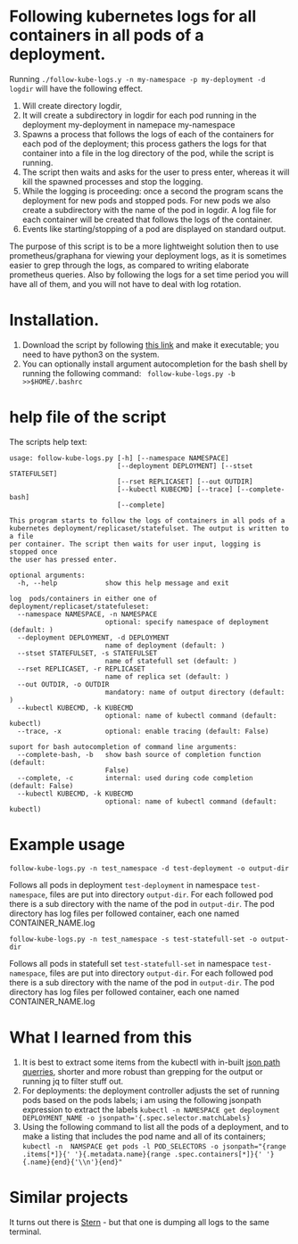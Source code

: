 
# Following kubernetes logs for all containers in all pods of a deployment.

Running ```./follow-kube-logs.y -n my-namespace -p my-deployment -d logdir``` will have the following effect.

1. Will create directory logdir, 
2. It will create a subdirectory in logdir for each pod running in the deployment my-deployment in namepace my-namespace 
3. Spawns a process that follows the logs of each of the containers for each pod of the deployment; this process gathers the logs for that container into a file in the log directory of the pod, while the script is running. 
4. The script then waits and asks for the user to press enter, whereas it will kill the spawned processes and stop the logging.
5. While the logging is proceeding: once a second the program scans the deployment for new pods and stopped pods. For new pods we also create a subdirectory with the name of the pod in logdir. A log file for each container will be created that follows the logs of the container.
6. Events like starting/stopping of a pod are displayed on standard output.

The purpose of this script is to be a more lightweight solution then to use prometheus/graphana for viewing your deployment logs, as it is sometimes easier to grep through the logs, as compared to writing elaborate prometheus queries. Also by following the logs for a set time period you will have all of them, and you will not have to deal with log rotation.

# Installation.

1. Download the script by following [this link](https://raw.githubusercontent.com/MoserMichael/follow-kube-logs/master/follow-kube-logs.py) and make it executable; you need to have python3 on the system.
2. You can optionally install argument autocompletion for the bash shell by running the following command: ```  follow-kube-logs.py -b >>$HOME/.bashrc ```

# help file of the script

The scripts help text:
```
usage: follow-kube-logs.py [-h] [--namespace NAMESPACE]
                           [--deployment DEPLOYMENT] [--stset STATEFULSET]
                           [--rset REPLICASET] [--out OUTDIR]
                           [--kubectl KUBECMD] [--trace] [--complete-bash]
                           [--complete]

This program starts to follow the logs of containers in all pods of a
kubernetes deployment/replicaset/statefulset. The output is written to a file
per container. The script then waits for user input, logging is stopped once
the user has pressed enter.

optional arguments:
  -h, --help            show this help message and exit

log  pods/containers in either one of deployment/replicaset/statefuleset:
  --namespace NAMESPACE, -n NAMESPACE
                        optional: specify namespace of deployment (default: )
  --deployment DEPLOYMENT, -d DEPLOYMENT
                        name of deployment (default: )
  --stset STATEFULSET, -s STATEFULSET
                        name of statefull set (default: )
  --rset REPLICASET, -r REPLICASET
                        name of replica set (default: )
  --out OUTDIR, -o OUTDIR
                        mandatory: name of output directory (default: )
  --kubectl KUBECMD, -k KUBECMD
                        optional: name of kubectl command (default: kubectl)
  --trace, -x           optional: enable tracing (default: False)

suport for bash autocompletion of command line arguments:
  --complete-bash, -b   show bash source of completion function (default:
                        False)
  --complete, -c        internal: used during code completion (default: False)
  --kubectl KUBECMD, -k KUBECMD
                        optional: name of kubectl command (default: kubectl)
```

# Example usage

``` follow-kube-logs.py -n test_namespace -d test-deployment -o output-dir ```

Follows all pods in deployment ```test-deployment``` in namespace ```test-namespace```, files are put into directory ```output-dir```. For each followed pod there is a sub directory with the name of the pod in ```output-dir```. The pod directory has log files per followed container, each one named CONTAINER_NAME.log

``` follow-kube-logs.py -n test_namespace -s test-statefull-set -o output-dir ```

Follows all pods in statefull set ```test-statefull-set``` in namespace ```test-namespace```, files are put into directory ```output-dir```. For each followed pod there is a sub directory with the name of the pod in ```output-dir```. The pod directory has log files per followed container, each one named CONTAINER_NAME.log


# What I learned from this

1. It is best to extract some items from the kubectl with  in-built [json path querries](https://kubernetes.io/docs/reference/kubectl/jsonpath/), shorter and more robust than grepping for the output or running jq to filter stuff out.
2. For deployments: the deployment controller adjusts the set of running pods based on the pods labels; i am using the following jsonpath expression to extract the labels ``` kubectl -n NAMESPACE get deployment DEPLOYMENT_NAME -o jsonpath='{.spec.selector.matchLabels} ```
3. Using the following command to list all the pods of a deployment, and to make a listing that includes the pod name and all of its containers; 
``` kubectl -n  NAMSPACE get pods -l POD_SELECTORS -o jsonpath="{range .items[*]}{' '}{.metadata.name}{range .spec.containers[*]}{' '}{.name}{end}{'\\n'}{end}" ```

# Similar projects

It turns out there is [Stern](https://github.com/wercker/stern) - but that one is dumping all logs to the same terminal.
